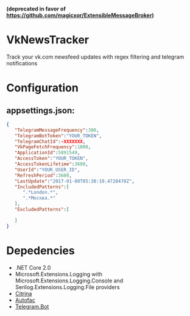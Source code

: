 **(deprecated in favor of https://github.com/magicxor/ExtensibleMessageBroker)**

# VkNewsTracker
Track your vk.com newsfeed updates with regex filtering and telegram notifications

# Configuration
## appsettings.json:
```json
{
   "TelegramMessageFrequency":300,
   "TelegramBotToken":"YOUR_TOKEN",
   "TelegramChatId":-XXXXXXX,
   "VkPageFetchFrequency":1000,
   "ApplicationId":5891549,
   "AccessToken":"YOUR_TOKEN",
   "AccessTokenLifetime":3600,
   "UserId":"YOUR_USER_ID",
   "RefreshPeriod":3600,
   "LastUpdate":"2017-01-08T05:38:19.4728478Z",
   "IncludedPatterns":[
      ".*London.*",
      ".*Москва.*"
   ],
   "ExcludedPatterns":[

   ]
}
```

# Depedencies
* .NET Core 2.0
* Microsoft.Extensions.Logging with Microsoft.Extensions.Logging.Console and Serilog.Extensions.Logging.File providers
* [Citrina](https://github.com/khrabrovart/Citrina)
* [Autofac](https://autofac.org)
* [Telegram.Bot](https://github.com/TelegramBots/telegram.bot)

